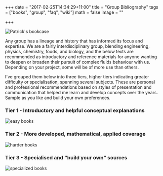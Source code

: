 +++
date = "2017-02-25T14:34:29+11:00"
title = "Group Bibliography"
tags = ["books", "group", "faq", "wiki"]
math = false
image = ""

+++

![Patrick's bookcase](/img/bookcase.png)

Any group has a lineage and history that has informed its focus and expertise. We are a
fairly interdisciplinary group, blending engineering, physics, chemistry, foods, and biology,
and the below texts are recommended as introductory and reference materials for anyone wanting
to deepen or broaden their pursuit of complex fluids behaviour with us.  Depending on your project,
some will be of more use than others.  

I've grouped them below into three tiers, higher tiers indicating greater difficulty or
specialisation, spanning several subjects.  These are personal and professional recommendations
based on styles of presentation and communication that helped me learn and develop concepts
over the years.  Sample as you like and build your own preferences.

### Tier 1 - Introductory and helpful conceptual explanations

![easy books](/img/tier1.png)

### Tier 2 - More developed, mathematical, applied coverage

![harder books](/img/tier2.png)

### Tier 3 - Specialised and "build your own" sources

![specialized books](/img/tier3.png)